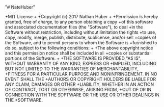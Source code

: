 "# NateHuber"

+MIT License + +Copyright (c) 2017 Nathan Huber + +Permission is hereby granted, free of charge, to any person obtaining a copy +of this software and associated documentation files (the "Software"), to deal +in the Software without restriction, including without limitation the rights +to use, copy, modify, merge, publish, distribute, sublicense, and/or sell +copies of the Software, and to permit persons to whom the Software is +furnished to do so, subject to the following conditions: + +The above copyright notice and this permission notice shall be included in all +copies or substantial portions of the Software. + +THE SOFTWARE IS PROVIDED "AS IS", WITHOUT WARRANTY OF ANY KIND, EXPRESS OR +IMPLIED, INCLUDING BUT NOT LIMITED TO THE WARRANTIES OF MERCHANTABILITY, +FITNESS FOR A PARTICULAR PURPOSE AND NONINFRINGEMENT. IN NO EVENT SHALL THE +AUTHORS OR COPYRIGHT HOLDERS BE LIABLE FOR ANY CLAIM, DAMAGES OR OTHER +LIABILITY, WHETHER IN AN ACTION OF CONTRACT, TORT OR OTHERWISE, ARISING FROM, +OUT OF OR IN CONNECTION WITH THE SOFTWARE OR THE USE OR OTHER DEALINGS IN THE +SOFTWARE.
